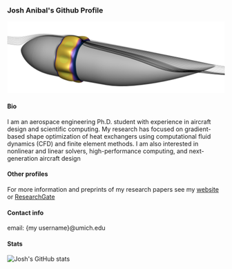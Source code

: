 ### Josh Anibal's Github Profile
![banner](https://raw.githubusercontent.com/joanibal/joanibal/main/banner_photo.png)
#### Bio
I am an aerospace engineering Ph.D. student with experience in aircraft design and scientific computing.
My research has focused on gradient-based shape optimization of heat exchangers using computational fluid dynamics (CFD) and finite element methods. I am also interested in nonlinear and linear solvers, high-performance computing, and next-generation aircraft design

#### Other profiles
For more information and preprints of my research papers see my [website](https://joanibal.github.io/publication/) or [ResearchGate](https://www.researchgate.net/profile/Joshua-Anibal/research)

#### Contact info
email: {my username}@umich.edu


#### Stats
![Josh's GitHub stats](https://github-readme-stats.vercel.app/api?username=joanibal)
<!--
**joanibal/joanibal** is a ✨ _special_ ✨ repository because its `README.md` (this file) appears on your GitHub profile.

Here are some ideas to get you started:

- 🔭 I’m currently working on ...
- 🌱 I’m currently learning ...
- 👯 I’m looking to collaborate on ...
- 🤔 I’m looking for help with ...
- 💬 Ask me about ...
- 📫 How to reach me: ...
- 😄 Pronouns: ...
- ⚡ Fun fact: ...
-->
